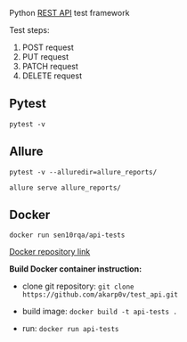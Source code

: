 Python [REST API](https://gorest.co.in) test framework

Test steps:
1. POST request
2. PUT request
3. PATCH request
4. DELETE request

Pytest
---

`pytest -v`

Allure
---

`pytest -v --alluredir=allure_reports/`

`allure serve allure_reports/`


Docker
---

`docker run sen10rqa/api-tests`

[Docker repository link](https://hub.docker.com/repository/docker/sen10rqa/api-tests)

**Build Docker container instruction:**

- clone git repository: `git clone https://github.com/akarp0v/test_api.git`

- build image:
`docker build -t api-tests .`

- run:
`docker run api-tests`

